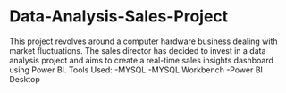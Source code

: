 # Data-Analysis-Sales-Project
This project revolves around a computer hardware business dealing with market fluctuations. The sales director has decided to invest in a data analysis project and aims to create a real-time sales insights dashboard using Power BI.
Tools Used: 
  -MYSQL
  -MYSQL Workbench
  -Power BI Desktop
  
